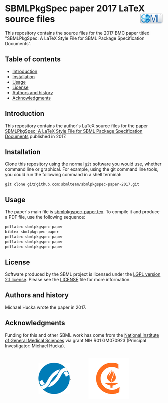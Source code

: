 SBMLPkgSpec paper 2017 LaTeX source files<img width="14%" align="right" src=".graphics/sbml-badge.svg">
===================================================

This repository contains the source files for the 2017 BMC paper titled "SBMLPkgSpec: A LaTeX Style File for SBML Package Specification Documents".


Table of contents
-----------------

* [Introduction](#introduction)
* [Installation](#installation)
* [Usage](#usage)
* [License](#license)
* [Authors and history](#authors-and-history)
* [Acknowledgments](#authors-and-acknowledgments)


Introduction
------------

This repository contains the author's LaTeX source files for the paper 
[SBMLPkgSpec: A LaTeX Style File for SBML Package Specification Documents](https://bmcresnotes.biomedcentral.com/articles/10.1186/s13104-017-2788-1) published in 2017.


Installation
------------

Clone this repository using the normal `git` software you would use, whether command line or graphical.  For example, using the git command line tools, you could run the following command in a shell terminal:

```
git clone git@github.com:sbmlteam/sbmlpkgspec-paper-2017.git
```


Usage
-----

The paper's main file is [sbmlpkgspec-paper.tex](sbmlpkgspec-paper.tex).  To compile it and produce a PDF file, use the following sequence:

```
pdflatex sbmlpkgspec-paper
bibtex sbmlpkgspec-paper
pdflatex sbmlpkgspec-paper
pdflatex sbmlpkgspec-paper
pdflatex sbmlpkgspec-paper
```


License
-------

Software produced by the SBML project is licensed under the [LGPL version 2.1 license](https://choosealicense.com/licenses/lgpl-2.1/).  Please see the [LICENSE](LICENSE) file for more information.


Authors and history
---------------------------

Michael Hucka wrote the paper in 2017.


Acknowledgments
---------------

Funding for this and other SBML work has come from the [National Institute of General Medical Sciences](https://www.nigms.nih.gov) via grant NIH R01&nbsp;GM070923 (Principal Investigator: Michael Hucka).

<br>
<div align="center">
  <a href="https://www.nigms.nih.gov">
    <img valign="middle"  height="100" src=".graphics/US-NIH-NIGMS-Logo.svg">
  </a>
  &nbsp;&nbsp;&nbsp;&nbsp;&nbsp;&nbsp;
  &nbsp;&nbsp;&nbsp;&nbsp;&nbsp;&nbsp;
  <a href="https://www.caltech.edu">
    <img valign="middle" height="130" src=".graphics/caltech-round.png">
  </a>
</div>
